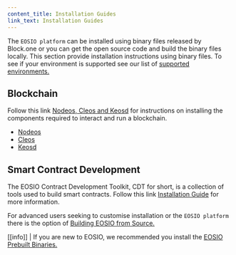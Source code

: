 ```yaml
---
content_title: Installation Guides
link_text: Installation Guides
---
```


The `EOSIO platform` can be installed using binary files released by Block.one or you can get the open source code and build the binary files locally. This section provide installation instructions using binary files. To see if your environment is supported see our list of [supported environments.](../02_supported-operating-systems)    

## Blockchain
Follow this link [Nodeos, Cleos and Keosd](https://developers.eos.io/manuals/eos/latest/install/install-prebuilt-binaries) for instructions on installing the components required to interact and run a blockchain.

* [Nodeos](10_installing-nodeos.md)
* [Cleos](20_installing-cleos.md)
* [Keosd](25_installing-keosd.md)

## Smart Contract Development
The EOSIO Contract Development Toolkit, CDT for short, is a collection of tools used to build smart contracts. Follow this link [Installation Guide](https://developers.eos.io/manuals/eosio.cdt/latest/installation) for more information.

For advanced users seeking to customise installation or the `EOSIO platform` there is the option of [Building EOSIO from Source.](https://developers.eos.io/manuals/eos/latest/install/build-from-source/index)

[[info]]
| If you are new to EOSIO, we recommended you install the [EOSIO Prebuilt Binaries.](https://developers.eos.io/manuals/eos/latest/install/install-prebuilt-binaries)


